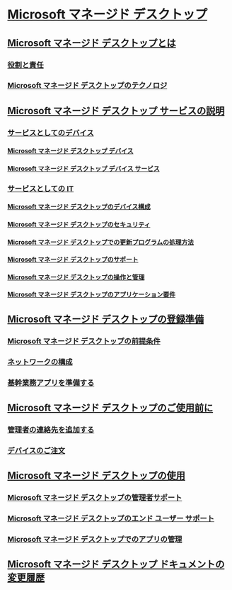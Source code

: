 # [Microsoft マネージド デスクトップ](index.yml)
## [Microsoft マネージド デスクトップとは](intro/index.md)
### [役割と責任](intro/roles-and-responsibilities.md)
### [Microsoft マネージド デスクトップのテクノロジ](intro/technologies.md)
## [Microsoft マネージド デスクトップ サービスの説明](service-description/index.md)
### [サービスとしてのデバイス](service-description/daas.md)
#### [Microsoft マネージド デスクトップ デバイス](service-description/device-list.md)
#### [Microsoft マネージド デスクトップ デバイス サービス](service-description/device-services.md)
### [サービスとしての IT](service-description/itaas.md)
#### [Microsoft マネージド デスクトップのデバイス構成](service-description/device-policies.md)
#### [Microsoft マネージド デスクトップのセキュリティ](service-description/security.md)
#### [Microsoft マネージド デスクトップでの更新プログラムの処理方法](service-description/updates.md)
#### [Microsoft マネージド デスクトップのサポート](service-description/support.md)
#### [Microsoft マネージド デスクトップの操作と管理](service-description/operations-and-monitoring.md)
#### [Microsoft マネージド デスクトップのアプリケーション要件](service-description/mmd-app-requirements.md)
## [Microsoft マネージド デスクトップの登録準備](get-ready/index.md)
### [Microsoft マネージド デスクトップの前提条件](get-ready/prerequisites.md)
### [ネットワークの構成](get-ready/network.md)
### [基幹業務アプリを準備する](get-ready/apps.md)
## [Microsoft マネージド デスクトップのご使用前に](get-started/index.md)
### [管理者の連絡先を追加する](get-started/add-admin-contacts.md)
### [デバイスのご注文](get-started/devices.md)
## [Microsoft マネージド デスクトップの使用](working-with-managed-desktop/index.md)
### [Microsoft マネージド デスクトップの管理者サポート](working-with-managed-desktop/admin-support.md)
### [Microsoft マネージド デスクトップのエンド ユーザー サポート](working-with-managed-desktop/end-user-support.md)
### [Microsoft マネージド デスクトップでのアプリの管理](working-with-managed-desktop/manage-apps.md)
## [Microsoft マネージド デスクトップ ドキュメントの変更履歴](change-history-managed-desktop.md)

